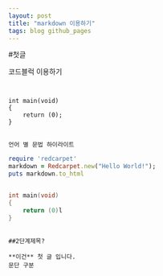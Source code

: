 ```yaml
---
layout: post
title: "markdown 이용하기"
tags: blog github_pages
---
```


#첫글

코드블럭 이용하기
```
```
```를 이용하면 된다.

```
```
int	main(void)
{
	return (0);
}
```
```

언어 별 문법 하이라이트
```
``` ruby
require 'redcarpet'
markdown = Redcarpet.new("Hello World!");
puts markdown.to_html
```
```

```
```c
int	main(void)
{
	return (0)l
}
```
```

##2단계제목?

**이건** 첫 글 입니다. 
문단 구분
